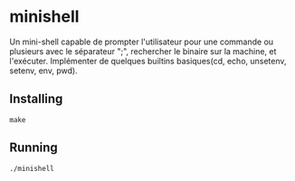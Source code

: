 # minishell

Un mini-shell capable de prompter l'utilisateur pour une commande ou plusieurs avec le séparateur ";", rechercher le binaire sur la machine, et l'exécuter. Implémenter de quelques builtins basiques(cd, echo, unsetenv, setenv, env, pwd).

## Installing
```
make
```

## Running
```
./minishell
```
